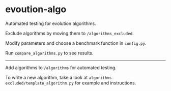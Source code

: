 # evoution-algo

Automated testing for evolution algorithms.

Exclude algorithms by moving them to `/algorithms_excluded`.

Modify parameters and choose a benchmark function in `config.py`.

Run `compare_algorithms.py` to see results.

---

Add algorithms to `/algorithms` for automated testing.

To write a new algorithm, take a look at `algorithms-excluded/template_algorithm.py` for example and instructions.
